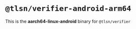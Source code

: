# `@tlsn/verifier-android-arm64`

This is the **aarch64-linux-android** binary for `@tlsn/verifier`
